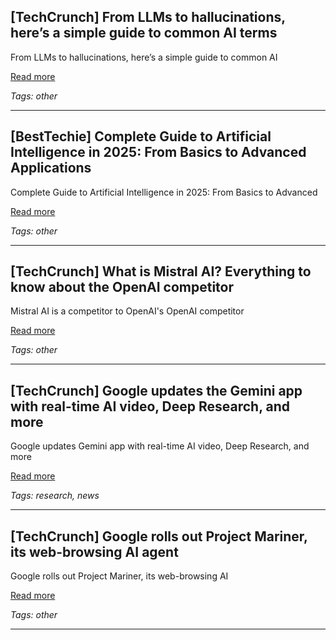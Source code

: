 ## [TechCrunch] From LLMs to hallucinations, here’s a simple guide to common AI terms

From LLMs to hallucinations, here’s a simple guide to common AI

[Read more](https://techcrunch.com/2025/05/25/from-llms-to-hallucinations-heres-a-simple-guide-to-common-ai-terms/)

_Tags: other_

---
## [BestTechie] Complete Guide to Artificial Intelligence in 2025: From Basics to Advanced Applications

Complete Guide to Artificial Intelligence in 2025: From Basics to Advanced

[Read more](https://www.besttechie.com/complete-guide-to-artificial-intelligence-in-2025-from-basics-to-advanced-applications/)

_Tags: other_

---
## [TechCrunch] What is Mistral AI? Everything to know about the OpenAI competitor

Mistral AI is a competitor to OpenAI's OpenAI competitor

[Read more](https://techcrunch.com/2025/05/23/what-is-mistral-ai-everything-to-know-about-the-openai-competitor/)

_Tags: other_

---
## [TechCrunch] Google updates the Gemini app with real-time AI video, Deep Research, and more

Google updates Gemini app with real-time AI video, Deep Research, and more

[Read more](https://techcrunch.com/2025/05/20/google-updates-the-gemini-app-with-real-time-ai-video-deep-research-and-more/)

_Tags: research, news_

---
## [TechCrunch] Google rolls out Project Mariner, its web-browsing AI agent

Google rolls out Project Mariner, its web-browsing AI

[Read more](https://techcrunch.com/2025/05/20/google-rolls-out-project-mariner-its-web-browsing-ai-agent/)

_Tags: other_

---
